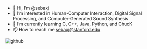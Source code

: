 - 👋 Hi, I’m @sebaxj
- 👀 I’m interested in Human-Computer Interaction, Digital Signal Processing, and Computer-Generated Sound Synthesis
- 🌱 I’m currently learning C, C++, Java, Python, and ChucK
- 📫 How to reach me sebaxj@stanford.edu

![github](https://cloud.githubusercontent.com/assets/17016297/18839843/0e06a67a-83d2-11e6-993a-b35a182500e0.png "http://www.github.com/sebaxj")

<!---
sebaxj/sebaxj is a ✨ special ✨ repository because its `README.md` (this file) appears on your GitHub profile.
You can click the Preview link to take a look at your changes.
--->
